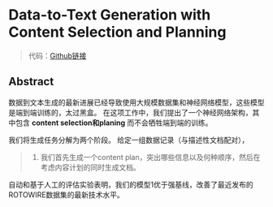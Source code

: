 # Data-to-Text Generation with Content Selection and Planning
>代码：[Github链接](https://github.com/ratishsp/data2text-plan-py)

## Abstract
数据到文本生成的最新进展已经导致使用大规模数据集和神经网络模型，这些模型是端到端训练的，太过黑盒。
在这项工作中，我们提出了一个神经网络架构，其中包含 **content selection和planing** 而不会牺牲端到端的训练。

我们将生成任务分解为两个阶段。
给定一组数据记录（与描述性文档配对），
>1. 我们首先生成一个content plan，突出哪些信息以及何种顺序，然后在考虑内容计划的同时生成文档。


自动和基于人工的评估实验表明，我们的模型1优于强基线，改善了最近发布的ROTOWIRE数据集的最新技术水平。

